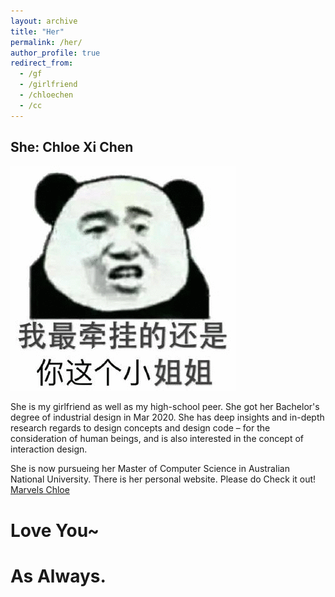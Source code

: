 ```yaml
---
layout: archive
title: "Her"
permalink: /her/
author_profile: true
redirect_from:
  - /gf
  - /girlfriend
  - /chloechen
  - /cc
---
```


## She: Chloe Xi Chen
![her](../images/IMG_2490.GIF)

She is my girlfriend as well as my high-school peer. 
She got her Bachelor's degree of industrial design in Mar 2020. 
She has deep insights and in-depth research regards to design 
concepts and design code – for the consideration 
of human beings, and is also interested in the concept 
of interaction design.

She is now pursueing her Master of Computer Science in Australian National University.
There is her personal website. Please do Check it out!
[Marvels Chloe](https://chloe-chen-493273.webflow.io)

# Love You~
# As Always.
